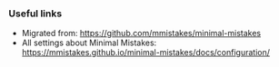 ### Useful links
* Migrated from: https://github.com/mmistakes/minimal-mistakes
* All settings about Minimal Mistakes: https://mmistakes.github.io/minimal-mistakes/docs/configuration/
